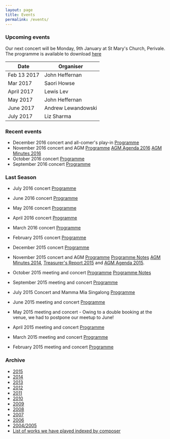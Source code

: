 ```yaml
---
layout: page
title: Events 
permalink: /events/
---
```

### Upcoming events

Our next concert will be Monday, 9th January at St Mary's Church, Perivale. 
The programme is available to download [here](/assets/programmes/Programme_17.01.pdf)

| Date | Organiser |
|------|-----------|
|Feb 13 2017|John Heffernan|
|Mar 2017|Saori Howse|
|April 2017|Lewis Lev|
|May 2017|John Heffernan|
|June 2017|Andrew Lewandowski|
|July 2017|Liz Sharma|
 
### Recent events
- December 2016 concert and all-comer's play-in [Programme](/assets/programmes/Programme_16.12.pdf)
- November 2016 concert and AGM [Programme](/assets/programmes/Programme_16.11.pdf) [AGM Agenda 2016](/assets/a.g.m-agenda-2016.pdf) [AGM Minutes 2016](/assets/AGM-Minutes-2016.pdf)
- October 2016 concert [Programme](/assets/programmes/Programme_16.10.pdf)
- September 2016 concert [Programme](/assets/programmes/Programme_16.09.pdf)

### Last Season
- July 2016 concert [Programme](/assets/programmes/Programme_16.07.pdf)
- June 2016 concert [Programme](/assets/programmes/Programme_16.06.pdf) 
- May 2016 concert [Programme](/assets/programmes/Programme_16.05.pdf)
- April 2016 concert [Programme](/assets/programmes/Programme_16.04.pdf)
- March 2016 concert [Programme](/assets/programmes/Programme_16.03.pdf)
- February 2015 concert [Programme](/assets/programmes/programme_16.02.pdf)
- December 2015 concert [Programme](/assets/programmes/programme_15.12.pdf)
- November 2015 concert and AGM  [Programme](/assets/programmes/programme_15.11.pdf) [Programme Notes](/assets/programmes/201511-programme.pdf) [AGM Minutes 2014](/assets/agm-minutes-2014.doc), 
  [Treasurer's Report 2015](/assets/treasurers_report2015.doc) and [AGM Agenda 2015](/assets/a.g.m.-agenda-2015.doc).
- October 2015 meeting and concert [Programme](/assets/programmes/programme_15.10.pdf) [Programme Notes](programme_15.10-notes.pdf)
- September 2015 meeting and concert [Programme](/assets/programmes/programme_15.09.pdf) 

- July 2015 Concert and Mamma Mia Singalong [Programme](/assets/programmes/programme_15.07.pdf)
- June 2015 meeting and concert [Programme](/assets/programmes/programme_15.06.pdf)
- May 2015 meeting and concert - Owing to a double booking at the venue, we had to postpone our meetup to June! 
- April 2015 meeting and concert [Programme](/assets/programmes/programme_15.04.pdf)
- March 2015 meeting and concert [Programme](/assets/programmes/programme_15.03.pdf)
- February 2015 meeting and concert [Programme](/assets/programmes/programme_15.02.pdf)

### Archive

- [2015](/assets/archives/2015-summary.pdf)
- [2014](/assets/archives/ecms-archive-2014-summary.pdf)
- [2013](/assets/archives/ecms-archive-2013-summary.pdf)
- [2012](/assets/archives/ecms-archive-2012-summary.pdf)
- [2011](/assets/archives/ecms-archive-2011-summary.pdf)
- [2010](/assets/archives/ecms-archive-2010-summary.pdf)
- [2009](/assets/archives/ecms-archive-2009-summary.pdf)
- [2008](/assets/archives/ecms-archive-2008-summary.pdf)
- [2007](/assets/archives/ecms-archive-2007-summary.pdf)
- [2006](/assets/archives/ecms-archive-2006-summary.pdf)
- [2004/2005](/assets/archives/ecms-archive-2004-and-2005-summary.pdf)
- [List of works we have played indexed by composer](/assets/composer-index-to-july-2015.pdf)

